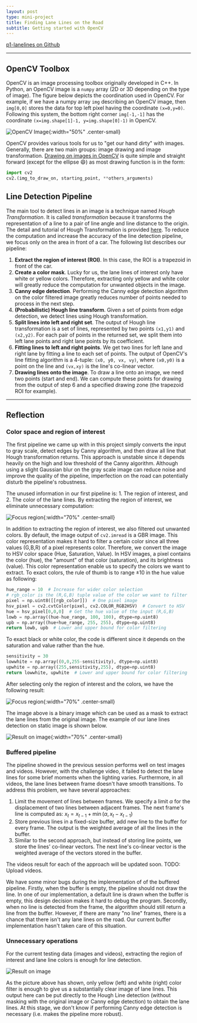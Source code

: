 ```yaml
---
layout: post
type: mini-project
title: Finding Lane Lines on the Road
subtitle: Getting started with OpenCV
---
```


<i class="fa fa-github"></i> [p1-lanelines on Github](https://github.com/gear/CarND/tree/master/lanelines-p1)

---
## OpenCV Toolbox

OpenCV is an image processing toolbox originally developed in C++.
In Python, an OpenCV image is a `numpy` array (2D or 3D depending
on the type of image). The figure below depicts the coordination
used in OpenCV. For example, if we have a numpy array `img` describing
an OpenCV image, then `img[0,0]` stores the data for top left
pixel having the coordinate `(x=0,y=0)`. Following this system, the
bottom right corner `img[-1,-1]` has the coordinate
`(x=img.shape[1]-1, y=img.shape[0]-1)` in OpenCV.

![OpenCV Image]({{site.baseurl}}/img/image_coo.png){:width="50%" .center-small}

OpenCV provides various tools for us to "get our hand dirty"
with images. Generally, there are two main groups: image drawing and
image transformation. [Drawing on images in OpenCV](http://docs.opencv.org/3.0-beta/modules/imgproc/doc/drawing_functions.html) is quite simple
and straight forward (except for the ellipse :smile:) as most drawing
function is in the form:

```python
import cv2
cv2.(img_to_draw_on, starting_point, **others_arguments)
```

## Line Detection Pipeline

The main tool to detect lines in an image is a technique named
_Hough Transformation_. It is called _transformation_ because
it transforms the representation of a line to a pair of line angle
and line distance to the origin. The detail and tutorial of
Hough Transformation is provided
[here](http://docs.opencv.org/2.4/doc/tutorials/imgproc/imgtrans/hough_lines/hough_lines.html). To reduce the computation and increase
the accuracy of the line detection pipeline, we focus only on the
area in front of a car. The following list describes our pipeline:

1. **Extract the region of interest (ROI)**. In this case, the ROI is a trapezoid in front of the car.
2. **Create a color mask**. Lucky for us, the lane lines of interest only have white or yellow colors. Therefore, extracting only yellow and white color will greatly reduce the computation for unwanted objects in the image.
3. **Canny edge detection**. Performing the Canny edge detection algorithm on the color filtered image greatly reduces number of points needed to process in the next step.
4. **(Probabilistic) Hough line transform**. Given a set of points from edge detection, we detect lines using Hough transformation.
5. **Split lines into left and right set**. The output of Hough line transformation is a set of lines, represented by two points `(x1,y1)` and `(x2,y2)`. For each pair of points in the returned set, we split them into left lane points and right lane points by its coefficient.
6. **Fitting lines to left and right points**. We get two lines for left lane and right lane by fitting a line to each set of points. The output of OpenCV's line fitting algorithm is a 4-tuple: `(x0, y0, vx, vy)`, where `(x0,y0)` is a point on the line and `(vx,xy)` is the line's co-linear vector.
7. **Drawing lines onto the image**. To draw a line onto an image, we need two points (start and end). We can compute these points for drawing from the output of step 6 and a specified drawing zone (the trapezoid ROI for example).

---

## Reflection

### Color space and region of interest

The first pipeline we came up with in this project simply converts the
input to gray scale, detect edges by Canny algorithm, and then draw all
line that Hough transformation returns. This approach is unstable since
it depends heavily on the high and low threshold of the Canny algorithm.
Although using a slight Gaussian blur on the gray scale image can
reduce noise and improve the quality of the pipeline, imperfection on
the road can potentially disturb the pipeline's robustness.

The unused information in our first pipeline is: 1. The region of
interest, and 2. The color of the lane lines. By extracting the region
of interest, we eliminate unnecessary computation:

![Focus region]({{site.baseurl}}/img/focus_region.png){:width="70%" .center-small}

In addition to extracting the region of interest, we also filtered out
unwanted colors. By default, the image output of `cv2.imread` is a GBR
image. This color representation makes it hard to filter a certain
color since all three values (G,B,R) of a pixel represents color.
Therefore, we convert the image to HSV color space
(Hue, Saturation, Value). In HSV images, a pixel contains the color
(hue), the "amount" of that color (saturation), and its brightness
(value). This color representation enable us to specify the colors we
want to extract. To exact colors, the rule of thumb is to range
&plusmn;10 in the hue value as following:

```python
hue_range = 10  # Increase for wider color selection
# rgb_color is the (R,G,B) tuple value of the color we want to filter
pixel = np.uint8([[rgb_color]])  # One pixel image
hsv_pixel = cv2.cvtColor(pixel, cv2.COLOR_RGB2HSV)  # Convert to HSV
hue = hsv_pixel[0,0,0]  # Get the hue value of the input (R,G,B)
lowb = np.array((hue-hue_range, 100, 100), dtype=np.uint8)
upb = np.array((hue+hue_range, 255, 255), dtype=np.uint8)
return lowb, upb  # Lower and upper bound for color filtering
```

To exact black or white color, the code is different since it depends
on the saturation and value rather than the hue.

```python
sensitivity = 30
lowwhite = np.array((0,0,255-sensitivity), dtype=np.uint8)
upwhite = np.array((255,sensitivity,255), dtype=np.uint8)
return lowwhite, upwhite  # Lower and upper bound for color filtering
```

After selecting only the region of interest and the colors, we have
the following result:

![Focus region]({{site.baseurl}}/img/filtered_roi.png){:width="70%" .center-small}

The image above is a binary image which can be used as a mask to
extract the lane lines from the original image. The example of our
lane lines detection on static image is shown below.

![Result on image]({{site.baseurl}}/img/result_lanelines.png){:width="70%" .center-small}

###  Buffered pipeline

The pipeline showed in the previous session performs well on test
images and videos. However, with the challenge video, it failed to
detect the lane lines for some brief moments when the lighting varies.
Furthermore, in all videos, the lane lines between frame doesn't have
smooth transitions. To address this problem, we have several approaches:

1. Limit the movement of lines between frames. We specify a limit
$\alpha$ for the displacement of two lines between adjacent frames. The
next frame's line is computed as: $x_t = x_{t-1} + \min{(\alpha, x_t -
x_{t-1})}$
2. Store previous lines in a fixed-size buffer, add new line to the
buffer for every frame. The output is the weighted average of all the
lines in the buffer.
3. Similar to the second approach, but instead of storing line points,
we store the lines' co-linear vectors. The next line's co-linear vector
is the weighted average of the vectors stored in the buffer.

The videos result for each of the approach will be updated soon. TODO:
Upload videos.

We have some minor bugs during the implementation of of the buffered
pipeline. Firstly, when the buffer is empty, the pipeline should not
draw the line. In one of our implementation, a default line is drawn
when the buffer is empty, this design decision makes it hard to debug
the program. Secondly, when no line is detected from the frame, the
algorithm should still return a line from the buffer. However, if there
are many "no line" frames, there is a chance that there isn't any lane
lines on the road. Our current buffer implementation hasn't taken care
of this situation.

### Unnecessary operations

For the current testing data (images and videos), extracting the region
of interest and lane line colors is enough for line detection.

![Result on image]({{site.baseurl}}/img/only_color.png)

As the picture above has shown, only yellow (left) and white (right)
color filter is enough to give us a substantially clear image of lane
lines. This output here can be put directly to the Hough Line detection
(without masking with the original image or Canny edge detection) to
obtain the lane lines. At this stage, we don't know if performing Canny
edge detection is necessary (i.e. makes the pipeline more robust).
